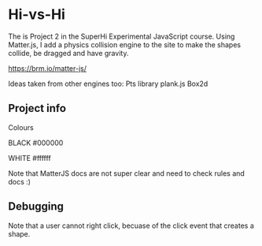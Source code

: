 # Hi-vs-Hi

The is Project 2 in the SuperHi Experimental JavaScript course. Using Matter.js, I add a physics collision engine to the site to make the shapes collide, be dragged and have gravity.

https://brm.io/matter-js/ 

Ideas taken from other engines too: 
Pts library
plank.js
Box2d

## Project info

Colours

BLACK
#000000

WHITE
#ffffff

Note that MatterJS docs are not super clear and need to check rules and docs :)

## Debugging

Note that a user cannot right click, becuase of the click event that creates a shape.